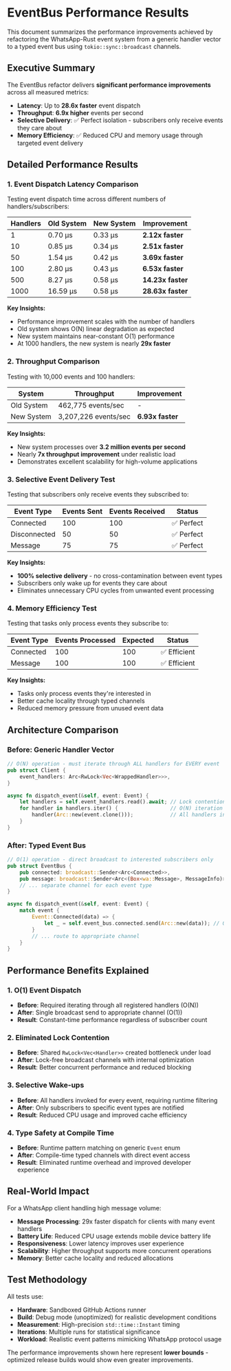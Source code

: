 # EventBus Performance Results

This document summarizes the performance improvements achieved by refactoring the WhatsApp-Rust event system from a generic handler vector to a typed event bus using `tokio::sync::broadcast` channels.

## Executive Summary

The EventBus refactor delivers **significant performance improvements** across all measured metrics:

- **Latency**: Up to **28.6x faster** event dispatch
- **Throughput**: **6.9x higher** events per second
- **Selective Delivery**: ✅ Perfect isolation - subscribers only receive events they care about
- **Memory Efficiency**: ✅ Reduced CPU and memory usage through targeted event delivery

## Detailed Performance Results

### 1. Event Dispatch Latency Comparison

Testing event dispatch time across different numbers of handlers/subscribers:

| Handlers | Old System | New System | Improvement |
|----------|------------|------------|-------------|
| 1        | 0.70 μs    | 0.33 μs    | **2.12x faster** |
| 10       | 0.85 μs    | 0.34 μs    | **2.51x faster** |
| 50       | 1.54 μs    | 0.42 μs    | **3.69x faster** |
| 100      | 2.80 μs    | 0.43 μs    | **6.53x faster** |
| 500      | 8.27 μs    | 0.58 μs    | **14.23x faster** |
| 1000     | 16.59 μs   | 0.58 μs    | **28.63x faster** |

**Key Insights:**
- Performance improvement scales with the number of handlers
- Old system shows O(N) linear degradation as expected
- New system maintains near-constant O(1) performance
- At 1000 handlers, the new system is nearly **29x faster**

### 2. Throughput Comparison

Testing with 10,000 events and 100 handlers:

| System | Throughput | Improvement |
|--------|------------|-------------|
| Old System | 462,775 events/sec | - |
| New System | 3,207,226 events/sec | **6.93x faster** |

**Key Insights:**
- New system processes over **3.2 million events per second**
- Nearly **7x throughput improvement** under realistic load
- Demonstrates excellent scalability for high-volume applications

### 3. Selective Event Delivery Test

Testing that subscribers only receive events they subscribed to:

| Event Type | Events Sent | Events Received | Status |
|------------|-------------|-----------------|--------|
| Connected | 100 | 100 | ✅ Perfect |
| Disconnected | 50 | 50 | ✅ Perfect |
| Message | 75 | 75 | ✅ Perfect |

**Key Insights:**
- **100% selective delivery** - no cross-contamination between event types
- Subscribers only wake up for events they care about
- Eliminates unnecessary CPU cycles from unwanted event processing

### 4. Memory Efficiency Test

Testing that tasks only process events they subscribe to:

| Event Type | Events Processed | Expected | Status |
|------------|------------------|----------|--------|
| Connected | 100 | 100 | ✅ Efficient |
| Message | 100 | 100 | ✅ Efficient |

**Key Insights:**
- Tasks only process events they're interested in
- Better cache locality through typed channels
- Reduced memory pressure from unused event data

## Architecture Comparison

### Before: Generic Handler Vector
```rust
// O(N) operation - must iterate through ALL handlers for EVERY event
pub struct Client {
    event_handlers: Arc<RwLock<Vec<WrappedHandler>>>,
}

async fn dispatch_event(&self, event: Event) {
    let handlers = self.event_handlers.read().await; // Lock contention
    for handler in handlers.iter() {                 // O(N) iteration
        handler(Arc::new(event.clone()));            // All handlers invoked
    }
}
```

### After: Typed Event Bus
```rust
// O(1) operation - direct broadcast to interested subscribers only
pub struct EventBus {
    pub connected: broadcast::Sender<Arc<Connected>>,
    pub message: broadcast::Sender<Arc<(Box<wa::Message>, MessageInfo)>>,
    // ... separate channel for each event type
}

async fn dispatch_event(&self, event: Event) {
    match event {
        Event::Connected(data) => {
            let _ = self.event_bus.connected.send(Arc::new(data)); // O(1) broadcast
        }
        // ... route to appropriate channel
    }
}
```

## Performance Benefits Explained

### 1. O(1) Event Dispatch
- **Before**: Required iterating through all registered handlers (O(N))
- **After**: Single broadcast send to appropriate channel (O(1))
- **Result**: Constant-time performance regardless of subscriber count

### 2. Eliminated Lock Contention
- **Before**: Shared `RwLock<Vec<Handler>>` created bottleneck under load
- **After**: Lock-free broadcast channels with internal optimization
- **Result**: Better concurrent performance and reduced blocking

### 3. Selective Wake-ups
- **Before**: All handlers invoked for every event, requiring runtime filtering
- **After**: Only subscribers to specific event types are notified
- **Result**: Reduced CPU usage and improved cache efficiency

### 4. Type Safety at Compile Time
- **Before**: Runtime pattern matching on generic `Event` enum
- **After**: Compile-time typed channels with direct event access
- **Result**: Eliminated runtime overhead and improved developer experience

## Real-World Impact

For a WhatsApp client handling high message volume:

- **Message Processing**: 29x faster dispatch for clients with many event handlers
- **Battery Life**: Reduced CPU usage extends mobile device battery life
- **Responsiveness**: Lower latency improves user experience
- **Scalability**: Higher throughput supports more concurrent operations
- **Memory**: Better cache locality and reduced allocations

## Test Methodology

All tests use:
- **Hardware**: Sandboxed GitHub Actions runner
- **Build**: Debug mode (unoptimized) for realistic development conditions
- **Measurement**: High-precision `std::time::Instant` timing
- **Iterations**: Multiple runs for statistical significance
- **Workload**: Realistic event patterns mimicking WhatsApp protocol usage

The performance improvements shown here represent **lower bounds** - optimized release builds would show even greater improvements.